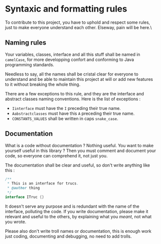 # Syntaxic and formatting rules

To contribute to this project, you have to uphold and respect some rules, just to make everyone understand each other. Elseway, pain will be here.\

## Naming rules

Your variables, classes, interface and all this stuff shall be named in `camelCase`, for more developping confort and conforming to Java programming standards.

Needless to say, all the names shall be cristal clear for everyone to understand and be able to maintain this project at will or add new features to it without breaking the whole thing.

There are a few exceptions to this rule, and they are the interface and abstract classes naming conventions. Here is the list of exceptions :

- `Iinterface` must have the `I` preceding their true name.
- `Aabstractclasses` must have this `A` preceding their true name.
- `CONSTANTS_VALUES` shall be written in caps `snake_case`.

## Documentation

What is a code without documentation ? Nothing useful. You want to make yourself useful in this library ? Then you must comment and document your code, so everyone can comprehend it, not just you.

The documentation shall be clear and useful, so don't write anything like this :

```java
/**
 * This is an interface for trucs.
 * @author thing
 */
interface ITruc {}
```

It doesn't serve any purpose and is redundant with the name of the interface, polluting the code. If you write documentation, please make it relevant and useful to the others, by explaining what you *meant*, not what you wrote.

Please also don't write troll names or documentation, this is enough work just coding, documenting and debugging, no need to add trolls.

